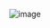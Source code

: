 ![image](https://github.com/fredjml/projfinal2024/assets/127332573/502daa20-9356-4af7-8f1a-92ea80bebda2)




